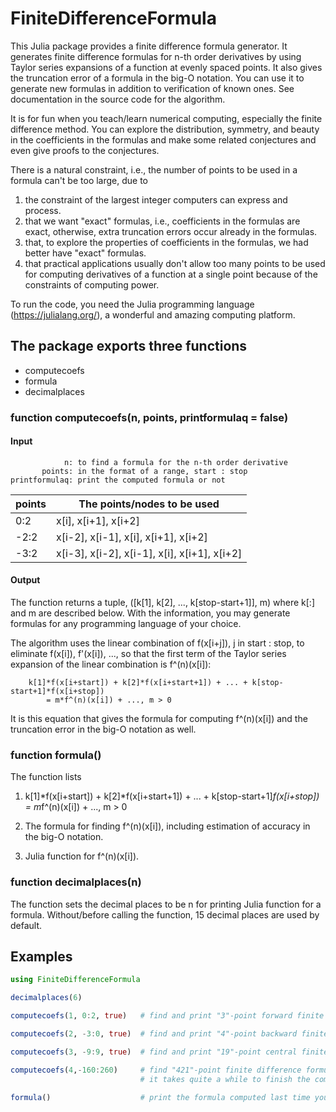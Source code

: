 # FiniteDifferenceFormula

This Julia package provides a finite difference formula generator. It generates
finite difference formulas for n-th order derivatives by using Taylor series expansions
of a function at evenly spaced points. It also gives the truncation error of a formula
in the big-O notation. You can use it to generate new formulas in addition to
verification of known ones. See documentation in the source code for the algorithm.

It is for fun when you teach/learn numerical computing, especially the finite difference
method. You can explore the distribution, symmetry, and beauty in the coefficients in the
formulas and make some related conjectures and even give proofs to the conjectures.

There is a natural constraint, i.e., the number of points to be used in a formula can't
be too large, due to

1. the constraint of the largest integer computers can express and process.
1. that we want "exact" formulas, i.e., coefficients in the formulas are exact, otherwise,
   extra truncation errors occur already in the formulas.
1. that, to explore the properties of coefficients in the formulas, we had better have
   "exact" formulas.
1. that practical applications usually don't allow too many points to be used for
   computing derivatives of a function at a single point because of the constraints of
   computing power.

To run the code, you need the Julia programming language (https://julialang.org/), a
wonderful and amazing computing platform.

## The package exports three functions

- computecoefs
- formula
- decimalplaces

### function computecoefs(n, points, printformulaq = false)

#### Input

```
            n: to find a formula for the n-th order derivative
       points: in the format of a range, start : stop
printformulaq: print the computed formula or not
```

|   points   |   The points/nodes to be used                  |
|   -------- | ---------------------------------------------- |
|    0:2     |   x[i], x[i+1], x[i+2]                         |
|   -2:2     |   x[i-2], x[i-1], x[i], x[i+1], x[i+2]         |
|   -3:2     |   x[i-3], x[i-2], x[i-1], x[i], x[i+1], x[i+2] |

#### Output

The function returns a tuple, ([k[1], k[2], ..., k[stop-start+1]], m) where k[:] and m
are described below. With the information, you may generate formulas for any
programming language of your choice.

The algorithm uses the linear combination of f(x[i+j]), j in start : stop, to eliminate
f(x[i]), f'(x[i]), ..., so that the first term of the Taylor series expansion of the
linear combination is f^(n)(x[i]):

```
    k[1]*f(x[i+start]) + k[2]*f(x[i+start+1]) + ... + k[stop-start+1]*f(x[i+stop])
        = m*f^(n)(x[i]) + ..., m > 0
```

It is this equation that gives the formula for computing f^(n)(x[i]) and the truncation
error in the big-O notation as well.

### function formula()

The function lists

1. k[1]*f(x[i+start]) + k[2]*f(x[i+start+1]) + ... + k[stop-start+1]*f(x[i+stop])
       = m*f^(n)(x[i]) + ..., m > 0

1. The formula for finding f^(n)(x[i]), including estimation of accuracy in the big-O
   notation.

1. Julia function for f^(n)(x[i]).

### function decimalplaces(n)

The function sets the decimal places to be n for printing Julia function for a formula.
Without/before calling the function, 15 decimal places are used by default.

## Examples

```Julia
using FiniteDifferenceFormula

decimalplaces(6)

computecoefs(1, 0:2, true)   # find and print "3"-point forward finite difference formula for f'(x[i])

computecoefs(2, -3:0, true)  # find and print "4"-point backward finite difference formula for f''(x[i])

computecoefs(3, -9:9, true)  # find and print "19"-point central finite difference formula for f'''(x[i])

computecoefs(4,-160:260)     # find "421"-point finite difference formula for f''''(x[i]) ---- for fun
                             # it takes quite a while to finish the computation

formula()                    # print the formula computed last time you called computecoefs(...)
```
